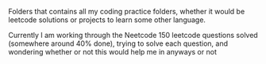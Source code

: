 Folders that contains all my coding practice folders, whether it would be leetcode solutions or projects to learn some other language. 

Currently I am working through the Neetcode 150 leetcode questions solved (somewhere around 40% done), trying to solve each question, and wondering whether or not this would help me in anyways or not
